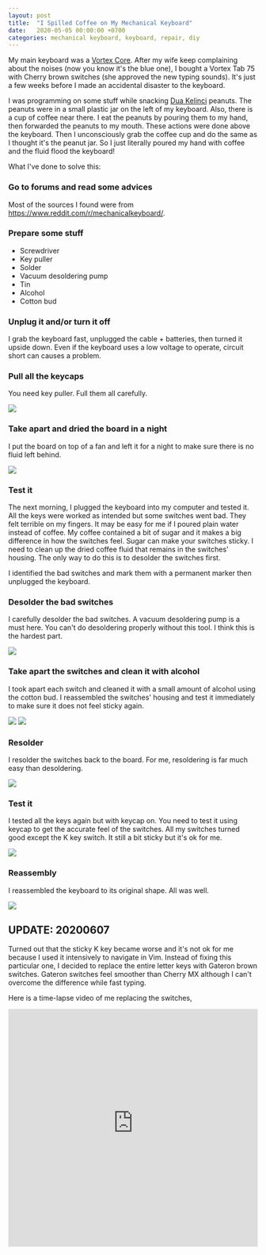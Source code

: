 ```yaml
---
layout: post
title:  "I Spilled Coffee on My Mechanical Keyboard"
date:   2020-05-05 00:00:00 +0700
categories: mechanical keyboard, keyboard, repair, diy
---
```


My main keyboard was a <a href="http://www.vortexgear.tw/vortex2_2.asp?kind=47&kind2=224&kind3=&kind4=1033">Vortex Core</a>. After my wife keep complaining about the noises (now you know it's the blue one), I bought a Vortex Tab 75 with Cherry brown switches (she approved the new typing sounds). It's just a few weeks before I made an accidental disaster to the keyboard.

I was programming on some stuff while snacking <a href="https://www.google.com/search?q=dua%20kelinci%20mixnut%20toples">Dua Kelinci</a> peanuts. The peanuts were in a small plastic jar on the left of my keyboard. Also, there is a cup of coffee near there. I eat the peanuts by pouring them to my hand, then forwarded the peanuts to my mouth. These actions were done above the keyboard. Then I unconsciously grab the coffee cup and do the same as I thought it's the peanut jar. So I just literally poured my hand with coffee and the fluid flood the keyboard!

What I've done to solve this:

### Go to forums and read some advices

Most of the sources I found were from https://www.reddit.com/r/mechanicalkeyboard/.

### Prepare some stuff

- Screwdriver
- Key puller
- Solder
- Vacuum desoldering pump
- Tin
- Alcohol
- Cotton bud


### Unplug it and/or turn it off

I grab the keyboard fast, unplugged the cable + batteries, then turned it upside down. Even if the keyboard uses a low voltage to operate, circuit short can causes a problem.

### Pull all the keycaps

You need key puller. Full them all carefully.

<img src="/assets/spilled-keyboard.jpg">

### Take apart and dried the board in a night

I put the board on top of a fan and left it for a night to make sure there is no fluid left behind.

<img src="/assets/spilled-keyboard-2.jpg">

### Test it

The next morning, I plugged the keyboard into my computer and tested it. All the keys were worked as intended but some switches went bad. They felt terrible on my fingers. It may be easy for me if I poured plain water instead of coffee. My coffee contained a bit of sugar and it makes a big difference in how the switches feel. Sugar can make your switches sticky. I need to clean up the dried coffee fluid that remains in the switches' housing. The only way to do this is to desolder the switches first.

I identified the bad switches and mark them with a permanent marker then unplugged the keyboard.

### Desolder the bad switches

I carefully desolder the bad switches. A vacuum desoldering pump is a must here. You can't do desoldering properly without this tool. I think this is the hardest part.

<img src="/assets/spilled-keyboard-3.jpg">

### Take apart the switches and clean it with alcohol

I took apart each switch and cleaned it with a small amount of alcohol using the cotton bud. I reassembled the switches' housing and test it immediately to make sure it does not feel sticky again.

<img src="/assets/spilled-keyboard-4.jpg">
<img src="/assets/spilled-keyboard-5.jpg">

### Resolder

I resolder the switches back to the board. For me, resoldering is far much easy than desoldering.

<img src="/assets/spilled-keyboard-6.jpg">

### Test it

I tested all the keys again but with keycap on. You need to test it using keycap to get the accurate feel of the switches. All my switches turned good except the K key switch. It still a bit sticky but it's ok for me.

<img src="/assets/spilled-keyboard-7.jpg">

### Reassembly

I reassembled the keyboard to its original shape. All was well.

<img src="/assets/spilled-keyboard-9.jpg">

## UPDATE: 20200607

Turned out that the sticky K key became worse and it's not ok for me because I used it intensively to navigate in Vim. Instead of fixing this particular one, I decided to replace the entire letter keys with Gateron brown switches. Gateron switches feel smoother than Cherry MX although I can't overcome the difference while fast typing.

Here is a time-lapse video of me replacing the switches,

<iframe width="100%" height="480" src="https://www.youtube-nocookie.com/embed/2FGlTpuUyvc" frameborder="0" allow="accelerometer; autoplay; encrypted-media; gyroscope; picture-in-picture" allowfullscreen></iframe>
